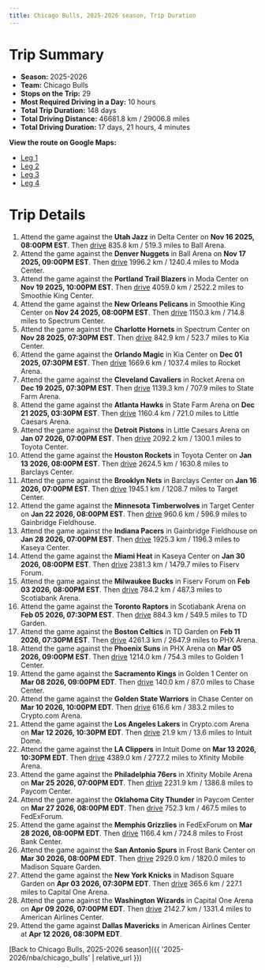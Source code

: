 ```yaml
---
title: Chicago Bulls, 2025-2026 season, Trip Duration
---
```


# Trip Summary
- **Season:** 2025-2026
- **Team:** Chicago Bulls
- **Stops on the Trip:** 29
- **Most Required Driving in a Day:** 10 hours
- **Total Trip Duration:** 148 days
- **Total Driving Distance:** 46681.8 km / 29006.8 miles
- **Total Driving Duration:** 17 days, 21 hours, 4 minutes

**View the route on Google Maps:**
- [Leg 1](https://www.google.com/maps/dir/Delta+Center+Salt+Lake+City+UT/Ball+Arena+Denver+CO/Moda+Center+Portland+OR/Smoothie+King+Center+New+Orleans+LA/Spectrum+Center+Charlotte+NC/Kia+Center+Orlando+FL/Rocket+Arena+Cleveland+OH/State+Farm+Arena+Atlanta+GA/Little+Caesars+Arena+Detroit+MI/Toyota+Center+Houston+TX)
- [Leg 2](https://www.google.com/maps/dir/Toyota+Center+Houston+TX/Barclays+Center+Brooklyn+NY/Target+Center+Minneapolis+MN/Gainbridge+Fieldhouse+Indianapolis+IN/Kaseya+Center+Miami+FL/Fiserv+Forum+Milwaukee+WI/Scotiabank+Arena+Toronto+ON/TD+Garden+Boston+MA/PHX+Arena+Phoenix+AZ/Golden+1+Center+Sacramento+CA)
- [Leg 3](https://www.google.com/maps/dir/Golden+1+Center+Sacramento+CA/Chase+Center+San+Francisco+CA/Crypto.com+Arena+Los+Angeles+CA/Intuit+Dome+Inglewood+CA/Xfinity+Mobile+Arena+Philadelphia+PA/Paycom+Center+Oklahoma+City+OK/FedExForum+Memphis+TN/Frost+Bank+Center+San+Antonio+TX/Madison+Square+Garden+New+York+NY/Capital+One+Arena+Washington+DC)
- [Leg 4](https://www.google.com/maps/dir/Capital+One+Arena+Washington+DC/American+Airlines+Center+Dallas+TX)

# Trip Details
1. Attend the game against the **Utah Jazz** in Delta Center on **Nov 16 2025, 08:00PM EST**. Then [drive](https://www.google.com/maps/dir/Delta+Center+Salt+Lake+City+UT/Ball+Arena+Denver+CO) 835.8 km / 519.3 miles to Ball Arena.
2. Attend the game against the **Denver Nuggets** in Ball Arena on **Nov 17 2025, 09:00PM EST**. Then [drive](https://www.google.com/maps/dir/Ball+Arena+Denver+CO/Moda+Center+Portland+OR) 1996.2 km / 1240.4 miles to Moda Center.
3. Attend the game against the **Portland Trail Blazers** in Moda Center on **Nov 19 2025, 10:00PM EST**. Then [drive](https://www.google.com/maps/dir/Moda+Center+Portland+OR/Smoothie+King+Center+New+Orleans+LA) 4059.0 km / 2522.2 miles to Smoothie King Center.
4. Attend the game against the **New Orleans Pelicans** in Smoothie King Center on **Nov 24 2025, 08:00PM EST**. Then [drive](https://www.google.com/maps/dir/Smoothie+King+Center+New+Orleans+LA/Spectrum+Center+Charlotte+NC) 1150.3 km / 714.8 miles to Spectrum Center.
5. Attend the game against the **Charlotte Hornets** in Spectrum Center on **Nov 28 2025, 07:30PM EST**. Then [drive](https://www.google.com/maps/dir/Spectrum+Center+Charlotte+NC/Kia+Center+Orlando+FL) 842.9 km / 523.7 miles to Kia Center.
6. Attend the game against the **Orlando Magic** in Kia Center on **Dec 01 2025, 07:30PM EST**. Then [drive](https://www.google.com/maps/dir/Kia+Center+Orlando+FL/Rocket+Arena+Cleveland+OH) 1669.6 km / 1037.4 miles to Rocket Arena.
7. Attend the game against the **Cleveland Cavaliers** in Rocket Arena on **Dec 19 2025, 07:30PM EST**. Then [drive](https://www.google.com/maps/dir/Rocket+Arena+Cleveland+OH/State+Farm+Arena+Atlanta+GA) 1139.3 km / 707.9 miles to State Farm Arena.
8. Attend the game against the **Atlanta Hawks** in State Farm Arena on **Dec 21 2025, 03:30PM EST**. Then [drive](https://www.google.com/maps/dir/State+Farm+Arena+Atlanta+GA/Little+Caesars+Arena+Detroit+MI) 1160.4 km / 721.0 miles to Little Caesars Arena.
9. Attend the game against the **Detroit Pistons** in Little Caesars Arena on **Jan 07 2026, 07:00PM EST**. Then [drive](https://www.google.com/maps/dir/Little+Caesars+Arena+Detroit+MI/Toyota+Center+Houston+TX) 2092.2 km / 1300.1 miles to Toyota Center.
10. Attend the game against the **Houston Rockets** in Toyota Center on **Jan 13 2026, 08:00PM EST**. Then [drive](https://www.google.com/maps/dir/Toyota+Center+Houston+TX/Barclays+Center+Brooklyn+NY) 2624.5 km / 1630.8 miles to Barclays Center.
11. Attend the game against the **Brooklyn Nets** in Barclays Center on **Jan 16 2026, 07:00PM EST**. Then [drive](https://www.google.com/maps/dir/Barclays+Center+Brooklyn+NY/Target+Center+Minneapolis+MN) 1945.1 km / 1208.7 miles to Target Center.
12. Attend the game against the **Minnesota Timberwolves** in Target Center on **Jan 22 2026, 08:00PM EST**. Then [drive](https://www.google.com/maps/dir/Target+Center+Minneapolis+MN/Gainbridge+Fieldhouse+Indianapolis+IN) 960.6 km / 596.9 miles to Gainbridge Fieldhouse.
13. Attend the game against the **Indiana Pacers** in Gainbridge Fieldhouse on **Jan 28 2026, 07:00PM EST**. Then [drive](https://www.google.com/maps/dir/Gainbridge+Fieldhouse+Indianapolis+IN/Kaseya+Center+Miami+FL) 1925.3 km / 1196.3 miles to Kaseya Center.
14. Attend the game against the **Miami Heat** in Kaseya Center on **Jan 30 2026, 08:00PM EST**. Then [drive](https://www.google.com/maps/dir/Kaseya+Center+Miami+FL/Fiserv+Forum+Milwaukee+WI) 2381.3 km / 1479.7 miles to Fiserv Forum.
15. Attend the game against the **Milwaukee Bucks** in Fiserv Forum on **Feb 03 2026, 08:00PM EST**. Then [drive](https://www.google.com/maps/dir/Fiserv+Forum+Milwaukee+WI/Scotiabank+Arena+Toronto+ON) 784.2 km / 487.3 miles to Scotiabank Arena.
16. Attend the game against the **Toronto Raptors** in Scotiabank Arena on **Feb 05 2026, 07:30PM EST**. Then [drive](https://www.google.com/maps/dir/Scotiabank+Arena+Toronto+ON/TD+Garden+Boston+MA) 884.3 km / 549.5 miles to TD Garden.
17. Attend the game against the **Boston Celtics** in TD Garden on **Feb 11 2026, 07:30PM EST**. Then [drive](https://www.google.com/maps/dir/TD+Garden+Boston+MA/PHX+Arena+Phoenix+AZ) 4261.3 km / 2647.9 miles to PHX Arena.
18. Attend the game against the **Phoenix Suns** in PHX Arena on **Mar 05 2026, 09:00PM EST**. Then [drive](https://www.google.com/maps/dir/PHX+Arena+Phoenix+AZ/Golden+1+Center+Sacramento+CA) 1214.0 km / 754.3 miles to Golden 1 Center.
19. Attend the game against the **Sacramento Kings** in Golden 1 Center on **Mar 08 2026, 09:00PM EDT**. Then [drive](https://www.google.com/maps/dir/Golden+1+Center+Sacramento+CA/Chase+Center+San+Francisco+CA) 140.0 km / 87.0 miles to Chase Center.
20. Attend the game against the **Golden State Warriors** in Chase Center on **Mar 10 2026, 10:00PM EDT**. Then [drive](https://www.google.com/maps/dir/Chase+Center+San+Francisco+CA/Crypto.com+Arena+Los+Angeles+CA) 616.6 km / 383.2 miles to Crypto.com Arena.
21. Attend the game against the **Los Angeles Lakers** in Crypto.com Arena on **Mar 12 2026, 10:30PM EDT**. Then [drive](https://www.google.com/maps/dir/Crypto.com+Arena+Los+Angeles+CA/Intuit+Dome+Inglewood+CA) 21.9 km / 13.6 miles to Intuit Dome.
22. Attend the game against the **LA Clippers** in Intuit Dome on **Mar 13 2026, 10:30PM EDT**. Then [drive](https://www.google.com/maps/dir/Intuit+Dome+Inglewood+CA/Xfinity+Mobile+Arena+Philadelphia+PA) 4389.0 km / 2727.2 miles to Xfinity Mobile Arena.
23. Attend the game against the **Philadelphia 76ers** in Xfinity Mobile Arena on **Mar 25 2026, 07:00PM EDT**. Then [drive](https://www.google.com/maps/dir/Xfinity+Mobile+Arena+Philadelphia+PA/Paycom+Center+Oklahoma+City+OK) 2231.9 km / 1386.8 miles to Paycom Center.
24. Attend the game against the **Oklahoma City Thunder** in Paycom Center on **Mar 27 2026, 08:00PM EDT**. Then [drive](https://www.google.com/maps/dir/Paycom+Center+Oklahoma+City+OK/FedExForum+Memphis+TN) 752.3 km / 467.5 miles to FedExForum.
25. Attend the game against the **Memphis Grizzlies** in FedExForum on **Mar 28 2026, 08:00PM EDT**. Then [drive](https://www.google.com/maps/dir/FedExForum+Memphis+TN/Frost+Bank+Center+San+Antonio+TX) 1166.4 km / 724.8 miles to Frost Bank Center.
26. Attend the game against the **San Antonio Spurs** in Frost Bank Center on **Mar 30 2026, 08:00PM EDT**. Then [drive](https://www.google.com/maps/dir/Frost+Bank+Center+San+Antonio+TX/Madison+Square+Garden+New+York+NY) 2929.0 km / 1820.0 miles to Madison Square Garden.
27. Attend the game against the **New York Knicks** in Madison Square Garden on **Apr 03 2026, 07:30PM EDT**. Then [drive](https://www.google.com/maps/dir/Madison+Square+Garden+New+York+NY/Capital+One+Arena+Washington+DC) 365.6 km / 227.1 miles to Capital One Arena.
28. Attend the game against the **Washington Wizards** in Capital One Arena on **Apr 09 2026, 07:00PM EDT**. Then [drive](https://www.google.com/maps/dir/Capital+One+Arena+Washington+DC/American+Airlines+Center+Dallas+TX) 2142.7 km / 1331.4 miles to American Airlines Center.
29. Attend the game against **Dallas Mavericks** in American Airlines Center at **Apr 12 2026, 08:30PM EDT**.

[Back to Chicago Bulls, 2025-2026 season]({{ '2025-2026/nba/chicago_bulls' | relative_url }})
